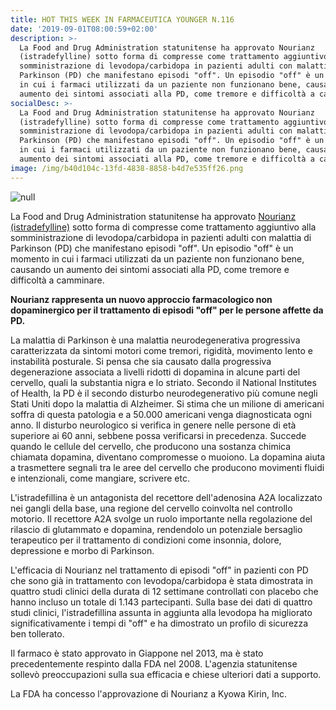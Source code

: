 ```yaml
---
title: HOT THIS WEEK IN FARMACEUTICA YOUNGER N.116
date: '2019-09-01T08:00:59+02:00'
description: >-
  La Food and Drug Administration statunitense ha approvato Nourianz
  (istradefylline) sotto forma di compresse come trattamento aggiuntivo alla
  somministrazione di levodopa/carbidopa in pazienti adulti con malattia di
  Parkinson (PD) che manifestano episodi "off". Un episodio "off" è un momento
  in cui i farmaci utilizzati da un paziente non funzionano bene, causando un
  aumento dei sintomi associati alla PD, come tremore e difficoltà a camminare.
socialDesc: >-
  La Food and Drug Administration statunitense ha approvato Nourianz
  (istradefylline) sotto forma di compresse come trattamento aggiuntivo alla
  somministrazione di levodopa/carbidopa in pazienti adulti con malattia di
  Parkinson (PD) che manifestano episodi "off". Un episodio "off" è un momento
  in cui i farmaci utilizzati da un paziente non funzionano bene, causando un
  aumento dei sintomi associati alla PD, come tremore e difficoltà a camminare.
image: /img/b40d104c-13fd-4838-8858-b4d7e535ff26.png
---
```

![null](/img/b40d104c-13fd-4838-8858-b4d7e535ff26.png)

La Food and Drug Administration statunitense ha approvato [Nourianz (istradefylline)](https://www.fda.gov/news-events/press-announcements/fda-approves-new-add-drug-treat-episodes-adults-parkinsons-disease) sotto forma di compresse come trattamento aggiuntivo alla somministrazione di levodopa/carbidopa in pazienti adulti con malattia di Parkinson (PD) che manifestano episodi "off". Un episodio "off" è un momento in cui i farmaci utilizzati da un paziente non funzionano bene, causando un aumento dei sintomi associati alla PD, come tremore e difficoltà a camminare.

**Nourianz rappresenta un nuovo approccio farmacologico non dopaminergico per il trattamento di episodi "off" per le persone affette da PD.**

La malattia di Parkinson è una malattia neurodegenerativa progressiva caratterizzata da sintomi motori come tremori, rigidità, movimento lento e instabilità posturale. Si pensa che sia causato dalla progressiva degenerazione associata a livelli ridotti di dopamina in alcune parti del cervello, quali la substantia nigra e lo striato. Secondo il National Institutes of Health, la PD è il secondo disturbo neurodegenerativo più comune negli Stati Uniti dopo la malattia di Alzheimer. Si stima che un milione di americani soffra di questa patologia e a 50.000 americani venga diagnosticata ogni anno. Il disturbo neurologico si verifica in genere nelle persone di età superiore ai 60 anni, sebbene possa verificarsi in precedenza. Succede quando le cellule del cervello, che producono una sostanza chimica chiamata dopamina, diventano compromesse o muoiono. La dopamina aiuta a trasmettere segnali tra le aree del cervello che producono movimenti fluidi e intenzionali, come mangiare, scrivere etc. 

L'istradefillina è un antagonista del recettore dell'adenosina A2A localizzato nei gangli della base, una regione del cervello coinvolta nel controllo motorio. Il recettore A2A svolge un ruolo importante nella regolazione del rilascio di glutammato e dopamina, rendendolo un potenziale bersaglio terapeutico per il trattamento di condizioni come insonnia, dolore, depressione e morbo di Parkinson. 

L'efficacia di Nourianz nel trattamento di episodi "off" in pazienti con PD che sono già in trattamento con levodopa/carbidopa è stata dimostrata in quattro studi clinici della durata di 12 settimane controllati con placebo che hanno incluso un totale di 1.143 partecipanti. Sulla base dei dati di quattro studi clinici, l'istradefillina assunta in aggiunta alla levodopa ha migliorato significativamente i tempi di "off" e ha dimostrato un profilo di sicurezza ben tollerato.

Il farmaco è stato approvato in Giappone nel 2013, ma è stato precedentemente respinto dalla FDA nel 2008. L'agenzia statunitense sollevò preoccupazioni sulla sua efficacia e chiese ulteriori dati a supporto.

La FDA ha concesso l'approvazione di Nourianz a Kyowa Kirin, Inc.
